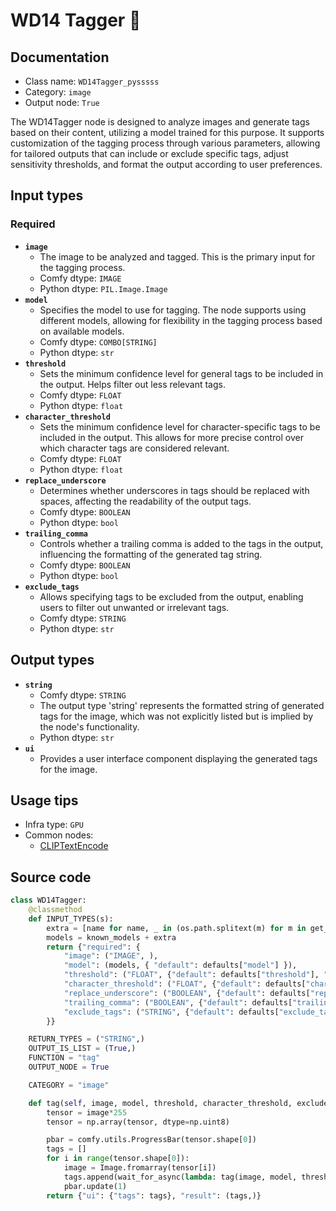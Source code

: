 # WD14 Tagger 🐍
## Documentation
- Class name: `WD14Tagger_pysssss`
- Category: `image`
- Output node: `True`

The WD14Tagger node is designed to analyze images and generate tags based on their content, utilizing a model trained for this purpose. It supports customization of the tagging process through various parameters, allowing for tailored outputs that can include or exclude specific tags, adjust sensitivity thresholds, and format the output according to user preferences.
## Input types
### Required
- **`image`**
    - The image to be analyzed and tagged. This is the primary input for the tagging process.
    - Comfy dtype: `IMAGE`
    - Python dtype: `PIL.Image.Image`
- **`model`**
    - Specifies the model to use for tagging. The node supports using different models, allowing for flexibility in the tagging process based on available models.
    - Comfy dtype: `COMBO[STRING]`
    - Python dtype: `str`
- **`threshold`**
    - Sets the minimum confidence level for general tags to be included in the output. Helps filter out less relevant tags.
    - Comfy dtype: `FLOAT`
    - Python dtype: `float`
- **`character_threshold`**
    - Sets the minimum confidence level for character-specific tags to be included in the output. This allows for more precise control over which character tags are considered relevant.
    - Comfy dtype: `FLOAT`
    - Python dtype: `float`
- **`replace_underscore`**
    - Determines whether underscores in tags should be replaced with spaces, affecting the readability of the output tags.
    - Comfy dtype: `BOOLEAN`
    - Python dtype: `bool`
- **`trailing_comma`**
    - Controls whether a trailing comma is added to the tags in the output, influencing the formatting of the generated tag string.
    - Comfy dtype: `BOOLEAN`
    - Python dtype: `bool`
- **`exclude_tags`**
    - Allows specifying tags to be excluded from the output, enabling users to filter out unwanted or irrelevant tags.
    - Comfy dtype: `STRING`
    - Python dtype: `str`
## Output types
- **`string`**
    - Comfy dtype: `STRING`
    - The output type 'string' represents the formatted string of generated tags for the image, which was not explicitly listed but is implied by the node's functionality.
    - Python dtype: `str`
- **`ui`**
    - Provides a user interface component displaying the generated tags for the image.
## Usage tips
- Infra type: `GPU`
- Common nodes:
    - [CLIPTextEncode](../../Comfy/Nodes/CLIPTextEncode.md)



## Source code
```python
class WD14Tagger:
    @classmethod
    def INPUT_TYPES(s):
        extra = [name for name, _ in (os.path.splitext(m) for m in get_installed_models()) if name not in known_models]
        models = known_models + extra
        return {"required": {
            "image": ("IMAGE", ),
            "model": (models, { "default": defaults["model"] }),
            "threshold": ("FLOAT", {"default": defaults["threshold"], "min": 0.0, "max": 1, "step": 0.05}),
            "character_threshold": ("FLOAT", {"default": defaults["character_threshold"], "min": 0.0, "max": 1, "step": 0.05}),
            "replace_underscore": ("BOOLEAN", {"default": defaults["replace_underscore"]}),
            "trailing_comma": ("BOOLEAN", {"default": defaults["trailing_comma"]}),
            "exclude_tags": ("STRING", {"default": defaults["exclude_tags"]}),
        }}

    RETURN_TYPES = ("STRING",)
    OUTPUT_IS_LIST = (True,)
    FUNCTION = "tag"
    OUTPUT_NODE = True

    CATEGORY = "image"

    def tag(self, image, model, threshold, character_threshold, exclude_tags="", replace_underscore=False, trailing_comma=False):
        tensor = image*255
        tensor = np.array(tensor, dtype=np.uint8)

        pbar = comfy.utils.ProgressBar(tensor.shape[0])
        tags = []
        for i in range(tensor.shape[0]):
            image = Image.fromarray(tensor[i])
            tags.append(wait_for_async(lambda: tag(image, model, threshold, character_threshold, exclude_tags, replace_underscore, trailing_comma)))
            pbar.update(1)
        return {"ui": {"tags": tags}, "result": (tags,)}

```
